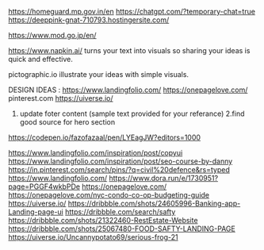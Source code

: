 <!-- essentials -->
https://homeguard.mp.gov.in/en
https://chatgpt.com/?temporary-chat=true
https://deeppink-gnat-710793.hostingersite.com/

<!-- Refereance:  -->
https://www.mod.go.jp/en/


<!-- suggested -->
https://www.napkin.ai/
turns your text into visuals so sharing your ideas is quick and effective.

pictographic.io
illustrate your ideas with simple visuals.




DESIGN IDEAS : 
https://www.landingfolio.com/
https://onepagelove.com/
pinterest.com
https://uiverse.io/

1. update foter content (sample text provided for your referance)
2.find good source for hero section 

<!-- test component tailwind+ alpine  -->
https://codepen.io/fazofazaal/pen/LYEagJW?editors=1000


<!-- links active before close -->
https://www.landingfolio.com/inspiration/post/copyui
https://www.landingfolio.com/inspiration/post/seo-course-by-danny
https://in.pinterest.com/search/pins/?q=civil%20defence&rs=typed
https://www.landingfolio.com/
https://www.dora.run/e/1730951?page=PGGF4wkbPDe
https://onepagelove.com/
https://onepagelove.com/nyc-condo-co-op-budgeting-guide
https://uiverse.io/
https://dribbble.com/shots/24605996-Banking-app-Landing-page-ui
https://dribbble.com/search/safty
https://dribbble.com/shots/21322460-RestEstate-Website
https://dribbble.com/shots/25067480-FOOD-SAFTY-LANDING-PAGE
https://uiverse.io/Uncannypotato69/serious-frog-21

